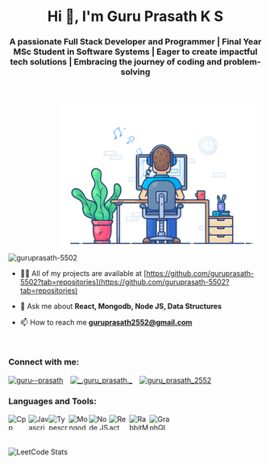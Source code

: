 <h1 align="center">Hi 👋, I'm Guru Prasath K S</h1>
<h3 align="center">A passionate Full Stack Developer and Programmer | Final Year MSc Student in Software Systems | Eager to create impactful tech solutions | Embracing the journey of coding and problem-solving</h3>
<br><br>

<img align="right" alt="coding" width="400" src="https://raw.githubusercontent.com/SupianIDz/SupianIDz/main/coding.gif">

<p align="left"> <img src="https://komarev.com/ghpvc/?username=guruprasath-5502&label=Profile%20views&color=0e75b6&style=flat" alt="guruprasath-5502" /> </p>

- 👨‍💻 All of my projects are available at [https://github.com/guruprasath-5502?tab=repositories](https://github.com/guruprasath-5502?tab=repositories)

- 💬 Ask me about **React, Mongodb, Node JS, Data Structures**

- 📫 How to reach me **guruprasath2552@gmail.com**

<br>
<h3 align="left">Connect with me:</h3>
<p align="left">
<a href="https://linkedin.com/in/guru--prasath" target="blank"><img align="center" alt="guru--prasath" height="30" width="40px" style="padding-right:10px;" src="https://cdn.jsdelivr.net/gh/devicons/devicon@latest/icons/linkedin/linkedin-original.svg" /></a>
<a href="https://instagram.com/_.guru_prasath._" target="blank"><img align="center" style="padding-right:10px;" src="https://raw.githubusercontent.com/rahuldkjain/github-profile-readme-generator/master/src/images/icons/Social/instagram.svg" alt="_.guru_prasath._" height="30" width="40" /></a>
<a href="https://www.leetcode.com/guru_prasath_2552" target="blank"><img align="center" style="padding-right:10px;" src="https://raw.githubusercontent.com/rahuldkjain/github-profile-readme-generator/master/src/images/icons/Social/leet-code.svg" alt="guru_prasath_2552" height="30" width="40" /></a>
</p>


<h3 align="left">Languages and Tools:</h3>
<p align="left">
<img align="left" alt="Cpp" width="40px" height="30" src="https://cdn.jsdelivr.net/gh/devicons/devicon@latest/icons/cplusplus/cplusplus-original.svg" />
<img align="left" alt="Javascript" width="40px" height="30" src="https://cdn.jsdelivr.net/gh/devicons/devicon@latest/icons/javascript/javascript-original.svg" />
<img align="left" alt="Typescript" width="40px" height="30" src="https://cdn.jsdelivr.net/gh/devicons/devicon@latest/icons/typescript/typescript-original.svg" />
<img align="left" alt="Mongodb" width="40px" height="30" src="https://cdn.jsdelivr.net/gh/devicons/devicon@latest/icons/mongodb/mongodb-original.svg" />
<img align="left" alt="Node JS" width="40px" height="30" src="https://cdn.jsdelivr.net/gh/devicons/devicon@latest/icons/nodejs/nodejs-original.svg" />
<img align="left" alt="React" width="40px" height="30" src="https://cdn.jsdelivr.net/gh/devicons/devicon@latest/icons/react/react-original.svg" />
<img align="left" alt="RabbitMQ" width="40px" height="30" src="https://cdn.jsdelivr.net/gh/devicons/devicon@latest/icons/rabbitmq/rabbitmq-original.svg" />
<img align="left" alt="GraphQL" width="40px" height="30" src="https://cdn.jsdelivr.net/gh/devicons/devicon@latest/icons/graphql/graphql-plain.svg" />
<br><br><br>
</p>

![LeetCode Stats](https://leetcard.jacoblin.cool/guru_prasath_2552?theme=dark&font=Mallanna&ext=heatmap)
